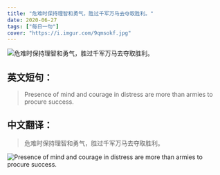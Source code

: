 ```yaml
---
title: "危难时保持理智和勇气，胜过千军万马去夺取胜利。"
date: 2020-06-27
tags: ["每日一句"]
cover: "https://i.imgur.com/9qmsokf.jpg"
---
```


![危难时保持理智和勇气，胜过千军万马去夺取胜利。](https://i.imgur.com/ewyA4km.jpg)

## 英文短句：
> Presence of mind and courage in distress are more than armies to procure success.

<!--more-->

## 中文翻译：
> 危难时保持理智和勇气，胜过千军万马去夺取胜利。

![Presence of mind and courage in distress are more than armies to procure success.](https://i.imgur.com/LtH0XI4.jpg)

